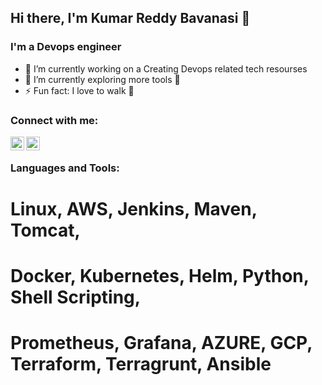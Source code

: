## Hi there, I'm Kumar Reddy Bavanasi 👋

### I'm a Devops engineer
- 🔭 I’m currently working on a Creating Devops related tech resourses 
- 🌱 I’m currently exploring more tools 🤣
- ⚡ Fun fact: I love to walk 🏃

### Connect with me:

[<img align="left" alt="LinkedIn" width="22px" src="https://cdn.jsdelivr.net/npm/simple-icons@v3/icons/linkedin.svg" />][linkedin]
[<img align="left" alt="Instagram" width="22px" src="https://cdn.jsdelivr.net/npm/simple-icons@v3/icons/instagram.svg" />][instagram]

<br />

### Languages and Tools:

# Linux, AWS, Jenkins, Maven, Tomcat, 

# Docker, Kubernetes, Helm, Python, Shell Scripting, 

# Prometheus, Grafana, AZURE, GCP, Terraform, Terragrunt, Ansible


<br />
<br />


[instagram]: https://www.instagram.com/kumar_reddy_bavanasi/
[linkedin]: https://www.linkedin.com/in/kumar-reddy-bavanasi-272958226/
